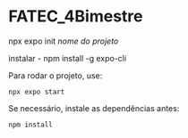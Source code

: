 # FATEC_4Bimestre

npx expo init *nome do projeto*

instalar - npm install -g expo-cli


Para rodar o projeto, use:

```
npx expo start
```

Se necessário, instale as dependências antes:

```
npm install
```